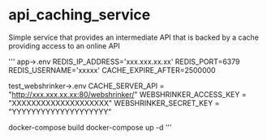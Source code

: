 # api_caching_service
Simple service that provides an intermediate API that is backed by a cache providing access to an online API

'''
app->.env
REDIS_IP_ADDRESS='xxx.xxx.xx.xx'
REDIS_PORT=6379
REDIS_USERNAME='xxxxx'
CACHE_EXPIRE_AFTER=2500000

test_webshrinker->.env
CACHE_SERVER_API = "http://xxx.xxx.xx.xx:80/webshrinker/"
WEBSHRINKER_ACCESS_KEY = "XXXXXXXXXXXXXXXXXXXX"
WEBSHRINKER_SECRET_KEY = "YYYYYYYYYYYYYYYYYYYY"

docker-compose build
docker-compose up -d
'''
